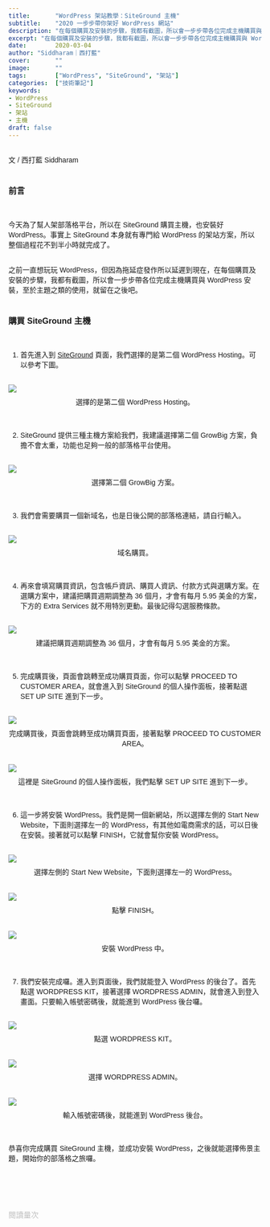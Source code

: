 ```yaml
---
title:       "WordPress 架站教學：SiteGround 主機"
subtitle:    "2020 一步步帶你架好 WordPress 網站"
description: "在每個購買及安裝的步驟，我都有截圖，所以會一步步帶各位完成主機購買與 WordPress 安裝..."
excerpt: "在每個購買及安裝的步驟，我都有截圖，所以會一步步帶各位完成主機購買與 WordPress 安裝..."
date:        2020-03-04
author: "Siddharam｜西打藍"
cover:       ""
image:       ""
tags:        ["WordPress", "SiteGround", "架站"]
categories:  ["技術筆記"]
keywords:
- WordPress
- SiteGround
- 架站
- 主機
draft: false
---
```


<article style="font-family: 'Noto Sans TC', '微軟正黑體', sans-serif; font-weight: 300;">

<br>文 / 西打藍 Siddharam<br><br>

<h3 class="article-h1-color">前言</h3><br>

今天為了幫人架部落格平台，所以在 SiteGround 購買主機，也安裝好 WordPress。事實上 SiteGround 本身就有專門給 WordPress 的架站方案，所以整個過程花不到半小時就完成了。<br><br>

之前一直想玩玩 WordPress，但因為拖延症發作所以延遲到現在，在每個購買及安裝的步驟，我都有截圖，所以會一步步帶各位完成主機購買與 WordPress 安裝，至於主題之類的使用，就留在之後吧。<br><br>

<h3 class="article-h1-color">購買 SiteGround 主機</h3><br>

1. 首先進入到 <a href="https://www.siteground.com/" target="_blank">SiteGround</a> 頁面，我們選擇的是第二個 WordPress Hosting。可以參考下圖。<br><br>

<img style="margin-bottom:8px; max-width:80%;" src="https://frontenter.files.wordpress.com/2020/03/siteground-wordpress-hosting.png"/>
<div style="text-align:center;">選擇的是第二個 WordPress Hosting。</div><br><br>


2. SiteGround 提供三種主機方案給我們，我建議選擇第二個 GrowBig 方案，負擔不會太重，功能也足夠一般的部落格平台使用。<br><br>

<img style="margin-bottom:8px; max-width:80%;" src="https://frontenter.files.wordpress.com/2020/03/sideground-project.png"/>
<div style="text-align:center;">選擇第二個 GrowBig 方案。</div><br><br>


3. 我們會需要購買一個新域名，也是日後公開的部落格連結，請自行輸入。<br><br>

<img style="margin-bottom:8px; max-width:80%;" src="https://frontenter.files.wordpress.com/2020/03/siteground-domain.png"/>
<div style="text-align:center;">域名購買。</div><br><br>


4. 再來會填寫購買資訊，包含帳戶資訊、購買人資訊、付款方式與選購方案。在選購方案中，建議把購買週期調整為 36 個月，才會有每月 5.95 美金的方案，下方的 Extra Services 就不用特別更動。最後記得勾選服務條款。<br><br>

<img style="margin-bottom:8px; max-width:80%;" src="https://frontenter.files.wordpress.com/2020/03/sidtground-price.png"/>
<div style="text-align:center;">建議把購買週期調整為 36 個月，才會有每月 5.95 美金的方案。</div><br><br>


5. 完成購買後，頁面會跳轉至成功購買頁面，你可以點擊 PROCEED TO CUSTOMER AREA，就會進入到 SiteGround 的個人操作面板，接著點選 SET UP SITE 進到下一步。<br><br>

<img style="margin-bottom:8px; max-width:80%;" src="https://frontenter.files.wordpress.com/2020/03/siteground-already-pay.png"/>
<div style="text-align:center;">完成購買後，頁面會跳轉至成功購買頁面，接著點擊 PROCEED TO CUSTOMER AREA。</div><br><br>

<img style="margin-bottom:8px; max-width:80%;" src="https://frontenter.files.wordpress.com/2020/03/siteground-board.png"/>
<div style="text-align:center;">這裡是 SiteGround 的個人操作面板，我們點擊 SET UP SITE 進到下一步。</div><br><br>


6. 這一步將安裝 WordPress。我們是開一個新網站，所以選擇左側的 Start New Website，下面則選擇左一的 WordPress，有其他如電商需求的話，可以日後在安裝。接著就可以點擊 FINISH，它就會幫你安裝 WordPress。<br><br>

<img style="margin-bottom:8px; max-width:80%;" src="https://frontenter.files.wordpress.com/2020/03/siteground-build-wordpress.png"/>
<div style="text-align:center;">選擇左側的 Start New Website，下面則選擇左一的 WordPress。</div><br><br>

<img style="margin-bottom:8px; max-width:80%;" src="https://frontenter.files.wordpress.com/2020/03/siteground-setup-wordpress.png"/>
<div style="text-align:center;">點擊 FINISH。</div><br><br>

<img style="margin-bottom:8px; max-width:80%;" src="https://frontenter.files.wordpress.com/2020/03/siteground-waiting-for-build-wordpress.png"/>
<div style="text-align:center;">安裝 WordPress 中。</div><br><br>


7. 我們安裝完成囉。進入到頁面後，我們就能登入 WordPress 的後台了。首先點選 WORDPRESS KIT，接著選擇 WORDPRESS ADMIN，就會進入到登入畫面。只要輸入帳號密碼後，就能進到 WordPress 後台囉。<br><br>

<img style="margin-bottom:8px; max-width:80%;" src="https://frontenter.files.wordpress.com/2020/03/siteground-build-success.png"/>
<div style="text-align:center;">點選 WORDPRESS KIT。</div><br><br>

<img style="margin-bottom:8px; max-width:80%;" src="https://frontenter.files.wordpress.com/2020/03/siteground-wordpress-login.png"/>
<div style="text-align:center;">選擇 WORDPRESS ADMIN。</div><br><br>

<img style="margin-bottom:8px; max-width:40%;" src="https://frontenter.files.wordpress.com/2020/03/wordpress-login-account.png"/>
<div style="text-align:center;">輸入帳號密碼後，就能進到 WordPress 後台。</div><br><br>

恭喜你完成購買 SiteGround 主機，並成功安裝 WordPress，之後就能選擇佈景主題，開始你的部落格之旅囉。<br><br>



<br><br><br>

</article>

<div style="color: #bfbfbf; font-size: 15px;" id="busuanzi_container_page_pv">
  閱讀量<span id="busuanzi_value_page_pv"></span>次
</div>

<script src="../../js/post.js"></script>



